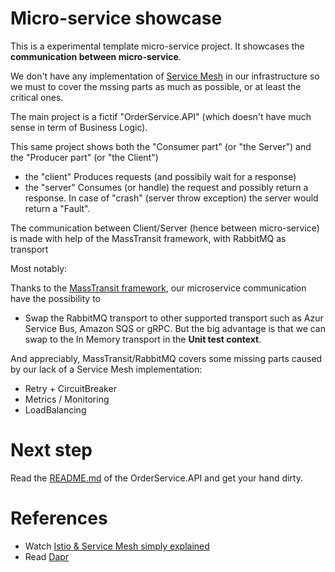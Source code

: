 # Micro-service showcase

This is a experimental template micro-service project. It showcases the **communication between micro-service**.

We don't have any implementation of [Service Mesh](https://en.wikipedia.org/wiki/Service_mesh) in our infrastructure so we must to cover the mssing parts as much as possible, or at least the critical ones.

The main project is a fictif "OrderService.API" (which doesn't have much sense in term of Business Logic).

This same project shows both the "Consumer part" (or "the Server") and the "Producer part" (or "the Client")

* the "client" Produces requests (and possibily wait for a response)
* the "server" Consumes (or handle) the request and possibly return a response. In case of "crash" (server throw exception) the server would return a "Fault".

The communication between Client/Server (hence between micro-service) is made with help of the MassTransit framework, with RabbitMQ as transport

Most notably: 

Thanks to the [MassTransit framework](https://masstransit-project.com/), our microservice communication have the possibility to

- Swap the RabbitMQ transport to other supported transport such as Azur Service Bus, Amazon SQS or gRPC. But the big advantage is that we can swap to the In Memory transport in the **Unit test context**.
  
And appreciably, MassTransit/RabbitMQ covers some missing parts caused by our lack of a Service Mesh implementation:

- Retry + CircuitBreaker
- Metrics / Monitoring
- LoadBalancing

# Next step

Read the [README.md](src/OrderService.API/README.md) of the OrderService.API and get your hand dirty.

# References

* Watch [Istio & Service Mesh simply explained](https://www.youtube.com/watch?v=16fgzklcF7Y)
* Read [Dapr](https://docs.microsoft.com/en-us/dotnet/architecture/dapr-for-net-developers/dapr-at-20000-feet) 
